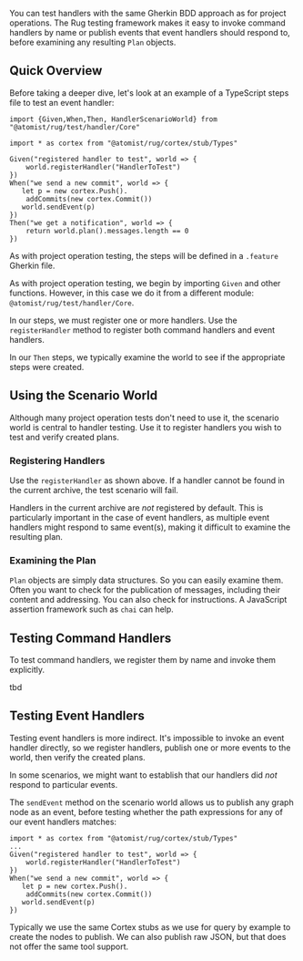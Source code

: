 You can test handlers with the same Gherkin BDD approach as for project operations. The Rug testing framework makes it easy to invoke command handlers by name or publish events that event handlers should respond to, before examining any resulting `Plan` objects.

## Quick Overview

Before taking a deeper dive, let's look at an example of a TypeScript steps file to test an event handler:

```
import {Given,When,Then, HandlerScenarioWorld} from "@atomist/rug/test/handler/Core"

import * as cortex from "@atomist/rug/cortex/stub/Types"

Given("registered handler to test", world => {
	world.registerHandler("HandlerToTest")
})
When("we send a new commit", world => {
   let p = new cortex.Push().
   	addCommits(new cortex.Commit())
   world.sendEvent(p)
})
Then("we get a notification", world => {
    return world.plan().messages.length == 0
})
```
As with project operation testing, the steps will be defined in a `.feature` Gherkin file.

As with project operation testing, we begin by importing `Given` and other functions. However, in this case we do it from a different module: `@atomist/rug/test/handler/Core`.

In our steps, we must register one or more handlers. Use the `registerHandler` method to register both command handlers and event handlers.

In our `Then` steps, we typically examine the world to see if the appropriate steps were created.

## Using the Scenario World
Although many project operation tests don't need to use it, the scenario world is central to handler testing. Use it to register handlers you wish to test and verify created plans.

### Registering Handlers
Use the `registerHandler` as shown above. If a handler cannot be found in the current archive, the test scenario will fail.

Handlers in the current archive are _not_ registered by default. This is particularly important in the case of event handlers, as multiple event handlers might respond to same event(s), making it difficult to examine the resulting plan.

### Examining the Plan

`Plan` objects are simply data structures. So you can easily examine them. Often you want to check for the publication of messages, including their content and addressing. You can also check for instructions. A JavaScript assertion framework such as `chai` can help.

## Testing Command Handlers
To test command handlers, we register them by name and invoke them explicitly.

tbd

## Testing Event Handlers
Testing event handlers is more indirect. It's impossible to invoke an event handler directly, so we register handlers, publish one or more events to the world, then verify the created plans.

In some scenarios, we might want to establish that our handlers did _not_ respond to particular events.

The `sendEvent` method on the scenario world allows us to publish any graph node as an event, before testing whether the path expressions for any of our event handlers matches:

```
import * as cortex from "@atomist/rug/cortex/stub/Types"
...
Given("registered handler to test", world => {
	world.registerHandler("HandlerToTest")
})
When("we send a new commit", world => {
   let p = new cortex.Push().
   	addCommits(new cortex.Commit())
   world.sendEvent(p)
})
```

Typically we use the same Cortex stubs as we use for query by example to create the nodes to publish. We can also publish raw JSON, but that does not offer the same tool support.

